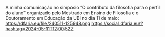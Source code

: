 A minha comunicação no simpósio “O contributo da filosofia para o perfil do aluno” organizado pelo Mestrado em Ensino de Filosofia e o Doutoramento em Educação da UBI no dia 11 de maio: https://dfaria.eu/file/240511-125948.png https://social.dfaria.eu/?hashtag=2024-05-11T12:00:52Z